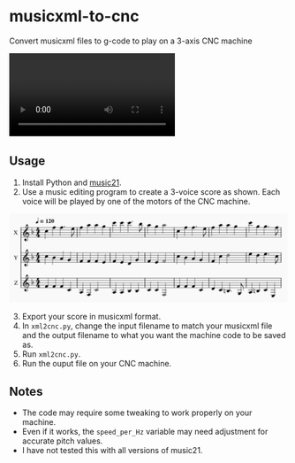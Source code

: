 # musicxml-to-cnc
Convert musicxml files to g-code to play on a 3-axis CNC machine

<video src="Example/hark_on_cnc.mp4" controls></video>

## Usage
1. Install Python and [music21](https://www.music21.org/music21docs/). 
2. Use a music editing program to create a 3-voice score as shown. Each voice will be played by one of the motors of the CNC machine.

![Example score](Example/image.png)

3. Export your score in musicxml format.
4. In `xml2cnc.py`, change the input filename to match your musicxml file and the output filename to what you want the machine code to be saved as.
5. Run `xml2cnc.py`.
6. Run the ouput file on your CNC machine.

## Notes
* The code may require some tweaking to work properly on your machine.
* Even if it works, the `speed_per_Hz` variable may need adjustment for accurate pitch values.
* I have not tested this with all versions of music21.
